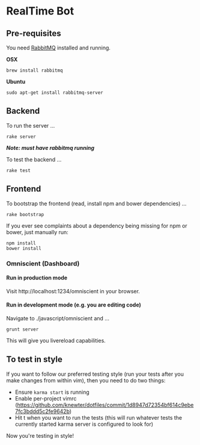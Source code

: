 # RealTime Bot

## Pre-requisites
You need [RabbitMQ](http://www.rabbitmq.com/download.html) installed and
running.

**OSX**

```
brew install rabbitmq
```

**Ubuntu**

```
sudo apt-get install rabbitmq-server
```


## Backend
To run the server ...

```
rake server
```

***Note: must have rabbitmq running***

To test the backend ...

```
rake test
```

## Frontend
To bootstrap the frontend (read, install npm and bower dependencies) ...

```
rake bootstrap
```

If you ever see complaints about a dependency being missing for npm or bower,
just manually run:

```
npm install
bower install
```

### Omniscient (Dashboard)
#### Run in production mode
Visit http://localhost:1234/omniscient in your browser.

#### Run in development mode (e.g. you are editing code)
Navigate to ./javascript/omniscient and ...

```
grunt server
```

This will give you livereload capabilities.

## To test in style

If you want to follow our preferred testing style (run your tests after you make changes from within vim), then you need to do two things:

- Ensure `karma start` is running
- Enable per-project vimrc (https://github.com/knewter/dotfiles/commit/1d8947d72354bf614c9ebe7fc3bddd5c2fe9642b)
- Hit <leader>t when you want to run the tests (this will run whatever tests the currently started karma server is configured to look for)

Now you're testing in style!

